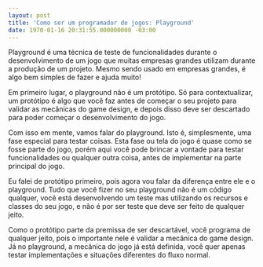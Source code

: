 ```yaml
---
layout: post
title: 'Como ser um programador de jogos: Playground'
date: 1970-01-16 20:31:55.000000000 -03:00
---
```


Playground é uma técnica de teste de funcionalidades durante o desenvolvimento de um jogo que muitas empresas grandes utilizam durante a produção de um projeto. Mesmo sendo usado em empresas grandes, é algo bem simples de fazer e ajuda muito!

Em primeiro lugar, o playground não é um protótipo. Só para contextualizar, um protótipo é algo que você faz antes de começar o seu projeto para validar as mecânicas do game design, e depois disso deve ser descartado para poder começar o desenvolvimento do jogo.

Com isso em mente, vamos falar do playground. Isto é, simplesmente, uma fase especial para testar coisas. Esta fase ou tela do jogo é quase como se fosse parte do jogo, porém aqui você pode brincar a vontade para testar funcionalidades ou qualquer outra coisa, antes de implementar na parte principal do jogo.

Eu falei de protótipo primeiro, pois agora vou falar da diferença entre ele e o playground. Tudo que você fizer no seu playground não é um código qualquer, você está desenvolvendo um teste mas utilizando os recursos e classes do seu jogo, e não é por ser teste que deve ser feito de qualquer jeito.

Como o protótipo parte da premissa de ser descartável, você programa de qualquer jeito, pois o importante nele é validar a mecânica do game design. Já no playground, a mecânica do jogo já está definida, você quer apenas testar implementações e situações diferentes do fluxo normal.


